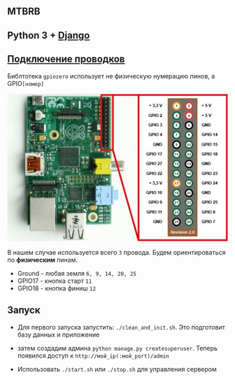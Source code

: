 ## MTBRB
Python 3 + [Django](https://www.djangoproject.com)
---


[Подключение проводков](https://gpiozero.readthedocs.io/en/stable/recipes.html)
---
Библтотека `gpiozero` использует не физическую нумерацию пинов, а GPIO```[номер]```

![alt text](Raspberry-pi-pinout.jpg "Logo Title Text 1")


В нашем случае используется всего ``3`` провода.
Будем ориентироваться по **физическим** пинам.
* Ground - любая земля ```6, 9, 14, 20, 25```
* GPIO17 - кнопка старт ```11```
* GPIO18 - кнопка финиш ```12```

Запуск
---
* Для первого запуска запустить: `./clean_and_init.sh`.
 Это подготовит базу данных и приложение
 
* затем создадим админа `python manage.py createsuperuser`. 
Теперь появился доступ к `http://мой_ip(:мой_port)/admin` 

*  Использовать `./start.sh` или `./stop.sh` для управления сервером